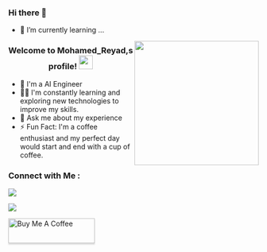 ### Hi there 👋


- 🌱 I’m currently learning ...

<img width="250" align="right" src="https://c.tenor.com/_DOBjnGspYAAAAAM/code-coding.gif">

<h3 align="center">
  Welcome to Mohamed_Reyad,s profile!
  <img src="https://media.giphy.com/media/hvRJCLFzcasrR4ia7z/giphy.gif" width="28">
</h3>

<!-- Typing SVG by DenverCoder1 - https://github.com/DenverCoder1/readme-typing-svg -->

- 🏢 I'm a AI Engineer
- 👨‍💻 I'm constantly learning and exploring new technologies to improve my skills.
- 💬 Ask me about my experience 
- ⚡ Fun Fact: I'm a coffee enthusiast and my perfect day would start and end with a cup of coffee.



### Connect with Me :

<a href="https://www.linkedin.com/in/mahmoud-rashad-elhamrawi-9761a8105/1" target="_blank"><img src="https://img.shields.io/badge/Mahmoud%20Elhamrawi-0077B5?style=for-the-badge&logo=linkedIn&logoColor=white"/></a>

<a href="https://www.facebook.com/profile.php?id=100001542958988" target="_blank"><img src="https://img.shields.io/badge/Mahmoud%20Elhamrawi-0077B5?style=for-the-badge&logo=facebook&logoColor=white"/></a>

<a href="https://www.buymeacoffee.com/mahmoudelha" target="_blank"><img src="https://cdn.buymeacoffee.com/buttons/v2/lato-orange.png" alt="Buy Me A Coffee" style="height: 50px !important;width: 174px !important;box-shadow: 0px 3px 2px 0px rgba(190, 190, 190, 0.5) !important;-webkit-box-shadow: 0px 3px 2px 0px rgba(190, 190, 190, 0.5) !important;" ></a>



